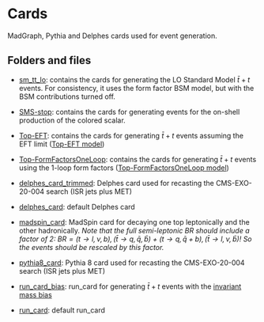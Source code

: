 # Cards

MadGraph, Pythia and Delphes cards used for event generation.

## Folders and files

* [sm_tt_lo](./sm_tt_lo/): contains the cards for generating the LO Standard Model  $\bar{t} + t$ events. For consistency, it uses the form factor BSM model, but with the BSM contributions turned off.

 * [SMS-stop](./SMS-stop): contains the cards for generating events for the on-shell production of the colored scalar.

* [Top-EFT](./Top-EFT): contains the cards for generating   $\bar{t} + t$ events assuming the EFT limit ([Top-EFT model](../Models/Top-EFT-UFO))

* [Top-FormFactorsOneLoop](./Top-FormFactorsOneLoop): contains the cards for generating   $\bar{t} + t$ events using the 1-loop form factors ([Top-FormFactorsOneLoop model](../Models/Top-FormFactorsOneLoop-UFO))

* [delphes_card_trimmed](./delphes_card_trimmed.dat): Delphes card used for recasting the CMS-EXO-20-004 search (ISR jets plus MET)

* [delphes_card](./delphes_card.dat): default Delphes card

* [madspin_card](./madspin_card.dat): MadSpin card for decaying one top leptonically and the other hadronically. *Note that the full semi-leptonic BR should include a factor of 2: $BR = (t \to l,\nu,b),(\bar{t} \to q,\bar{q},\bar{b})$ + $(t \to q,\bar{q}+b),(\bar{t} \to l,\nu,\bar{b})$! So the events should be rescaled by this factor.*

* [pythia8_card](./pythia8_card.dat): Pythia 8 card used for recasting the CMS-EXO-20-004 search (ISR jets plus MET)

* [run_card_bias](./run_card_bias.dat): run_card for generating $\bar{t} + t$ events with the [invariant mass bias](../auxFiles/mtt_bias)

* [run_card](./run_card.dat): default run_card